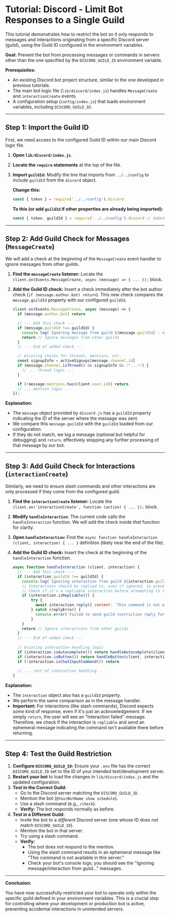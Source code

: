 # Tutorial: Discord - Limit Bot Responses to a Single Guild

This tutorial demonstrates how to restrict the bot so it only responds to messages and interactions originating from a specific Discord server (guild), using the Guild ID configured in the environment variables.

**Goal:** Prevent the bot from processing messages or commands in servers other than the one specified by the `DISCORD_GUILD_ID` environment variable.

**Prerequisites:**

*   An existing Discord bot project structure, similar to the one developed in previous tutorials.
*   The main bot logic file (`lib/discord/index.js`) handles `MessageCreate` and `interactionCreate` events.
*   A configuration setup (`config/index.js`) that loads environment variables, including `DISCORD_GUILD_ID`.

---

## Step 1: Import the Guild ID

First, we need access to the configured Guild ID within our main Discord logic file.

1.  **Open `lib/discord/index.js`**.
2.  **Locate the `require` statements** at the top of the file.
3.  **Import `guildId`:** Modify the line that imports from `../../config` to include `guildId` from the `discord` object.

    **Change this:**
    ```javascript
    const { token } = require('../../config').discord
    ```

    **To this (or add `guildId` if other properties are already being imported):**
    ```javascript
    const { token, guildId } = require('../../config').discord // Added guildId
    ```

---

## Step 2: Add Guild Check for Messages (`MessageCreate`)

We will add a check at the beginning of the `MessageCreate` event handler to ignore messages from other guilds.

1.  **Find the `messageCreate` listener:** Locate the `client.on(Events.MessageCreate, async (message) => { ... });` block.
2.  **Add the Guild ID check:** Insert a check immediately after the bot author check (`if (message.author.bot) return`). This new check compares the `message.guildId` property with our configured `guildId`.

    ```javascript
    client.on(Events.MessageCreate, async (message) => {
      if (message.author.bot) return

      // --- Add this check --- 
      if (message.guildId !== guildId) {
        console.log(`Ignoring message from guild ${message.guildId} - not the configured guild ${guildId}.`)
        return // Ignore messages from other guilds
      }
      // --- End of added check ---

      // Existing checks for threads, mentions, etc.
      const signupInfo = activeSignups[message.channel.id]
      if (message.channel.isThread() && signupInfo && /*...*/) {
        // ... thread logic ...
      }

      if (!message.mentions.has(client.user.id)) return
      // ... mention logic ...
    });
    ```

**Explanation:**

*   The `message` object provided by `discord.js` has a `guildId` property indicating the ID of the server where the message was sent.
*   We compare this `message.guildId` with the `guildId` loaded from our configuration.
*   If they do not match, we log a message (optional but helpful for debugging) and `return`, effectively stopping any further processing of that message by our bot.

---

## Step 3: Add Guild Check for Interactions (`interactionCreate`)

Similarly, we need to ensure slash commands and other interactions are only processed if they come from the configured guild.

1.  **Find the `interactionCreate` listener:** Locate the `client.on('interactionCreate', function (action) { ... });` block.
2.  **Modify `handleInteraction`:** The current code calls the `handleInteraction` function. We will add the check inside *that* function for clarity.
3.  **Open `handleInteraction`:** Find the `async function handleInteraction (client, interaction) { ... }` definition (likely near the end of the file).
4.  **Add the Guild ID check:** Insert the check at the beginning of the `handleInteraction` function.

    ```javascript
    async function handleInteraction (client, interaction) {
      // --- Add this check --- 
      if (interaction.guildId !== guildId) {
        console.log(`Ignoring interaction from guild ${interaction.guildId} - not the configured guild ${guildId}.`)
        // Interactions should be replied to, even if ignored, to prevent an error state.
        // Check if it's a repliable interaction before attempting to reply.
        if (interaction.isRepliable()) {
            try {
              await interaction.reply({ content: 'This command is not available in this server.', ephemeral: true });
            } catch (replyError) {
              console.error(`Failed to send guild restriction reply for interaction in guild ${interaction.guildId}:`, replyError);
            }
        }
        return // Ignore interactions from other guilds
      }
      // --- End of added check ---
      
      // Existing interaction handling logic
      if (interaction.isAutocomplete()) return handleAutocomplete(client, interaction)
      if (interaction.isButton()) return handleButton(client, interaction)
      if (!interaction.isChatInputCommand()) return
      
      // ... rest of interaction handling ...
    }
    ```

**Explanation:**

*   The `interaction` object also has a `guildId` property.
*   We perform the same comparison as in the message handler.
*   **Important:** For interactions (like slash commands), Discord expects *some* kind of response, even if it's just an acknowledgement. If we simply `return`, the user will see an "Interaction failed" message. Therefore, we check if the interaction is `repliable` and send an ephemeral message indicating the command isn't available there before returning.

---

## Step 4: Test the Guild Restriction

1.  **Configure `DISCORD_GUILD_ID`:** Ensure your `.env` file has the correct `DISCORD_GUILD_ID` set to the ID of your intended test/development server.
2.  **Restart your bot** to load the changes in `lib/discord/index.js` and the updated configuration.
3.  **Test in the Correct Guild:**
    *   Go to the Discord server matching the `DISCORD_GUILD_ID`.
    *   Mention the bot (`@YourBotName show schedule`).
    *   Use a slash command (e.g., `/check`).
    *   **Verify:** The bot responds normally as before.
4.  **Test in a Different Guild:**
    *   Invite the bot to a *different* Discord server (one whose ID does *not* match `DISCORD_GUILD_ID`).
    *   Mention the bot in that server.
    *   Try using a slash command.
    *   **Verify:**
        *   The bot does *not* respond to the mention.
        *   Using the slash command results in an ephemeral message like "This command is not available in this server."
        *   Check your bot's console logs; you should see the "Ignoring message/interaction from guild..." messages.

---

**Conclusion:**

You have now successfully restricted your bot to operate only within the specific guild defined in your environment variables. This is a crucial step for controlling where your development or production bot is active, preventing accidental interactions in unintended servers. 